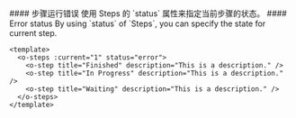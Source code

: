 <cn>
#### 步骤运行错误
使用 Steps 的 `status` 属性来指定当前步骤的状态。
</cn>

<us>
#### Error status
By using `status` of `Steps`, you can specify the state for current step.
</us>

```vue
<template>
  <o-steps :current="1" status="error">
    <o-step title="Finished" description="This is a description." />
    <o-step title="In Progress" description="This is a description." />
    <o-step title="Waiting" description="This is a description." />
  </o-steps>
</template>
```
